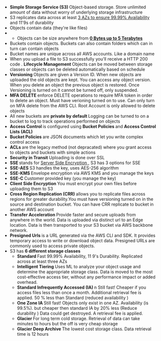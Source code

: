 - <b>Simple Storage Service (S3) </b> Object-based storage. Store unlimited amount of data without worry of underlying storage infrastructure
- S3 replicates data across at least <ins>  3 AZs to ensure 99.99% Availability </ins> and 11'9s of durability
- Objects contain data (they're like files)
- - Objects can be size anywhere from <b> <ins> 0 Bytes up to 5 Terabytes </ins></b>
- Buckets contain objects. Buckets can also contain folders which can in turn can contain objects
- Bucket names are unique across all AWS accounts. Like a domain name
- When you upload a file to S3 successfully you'll receive a HTTP 200 code . <b> Lifecycle Management </b> Objects can be moved between storage classes or objects can be deleted automatically based on schedule
- <b> Versioning </b> Objects are given a Version ID. When new objects are uploaded the old objects are kept. You can access any object version. When you delete an object the previous object is restored. Once Versioning is turned on it cannot be turned off, only suspended.
- <b> MFA DELETE </b> enforce DELETE operations to require MFA token in order to delete an object. Must have verioning turned on to use. Can only turn on MFA delete from the AWS CLI. Root Account is only allowed to delete objects 
- All new buckets are <b> private by default </b>
Logging can be turned to on a bucket to log to track operations performed on objects 
- <b> Access Control </b> is configured using <b> Bucket Policies </b> and <b> Access Control Lists (ACL) </b> 
- <b> Bucket Policies </b> are JSON documents which let you write complex control access 
- <b> ACLs </b> are the legacy method (not depracated) where you grant access to objects and buckets with simple actions 
- <b> Security in Transit </b> Uploading is done over SSL
- <b> SSE </b> stands for <ins> Server Side Encryption </ins>, S3 has 3 options for SSE
- <b> SSE-AES </b> S3 handles the key, uses AES-256 algorithm 
- <b> SSE-KMS </b> Envelope encryption via AWS KMS and you manage the keys 
- <b>SSE-C </b> Customer provided key (you manage the key)
- <b> Client Side Encryption </b>You must encrypt your own files before uploading them to S3
- <b> Cross Region Replication (CRR) </b> allows you to replicate files across regions for greater durability.You  must have versioning turned on in the source and destination bucket. You can have CRR replicate to bucket in another AWS account
- <b> Transfer Acceleration </b> Provide faster and secure uploads from anywhere in the world. Data is uploaded via distinct url to an Edge location. Data is then transported to your S3 bucket via AWS backbone network.
- <b> Presigned Urls </b> is a URL generated via the AWS CLI and SDK. It provides temporary access to write or download object data. Presigned URLs are commonly used to access private objects.
- S3 has <b> 6 different storage classes </b>
    - <b> Standard </b> Fast 99.99% Availability, 11 9's Durability. Replicated across at least three AZs
    - <b> Intelligent Tiering </b> Uses ML to analyze your object usage and determine the appropriate storage class. Data is moved to the most cost-effective access tier, without any performance impact or added overhead.
    - <b> Standard Infrequently Accessed (IA) </b>n Still fast! Cheaper if you access files less than once a month. Additional retrieval fee is applied. 50 % less than Standard (reduced availability ) 
    - <b> One Zone IA </b> Still fast! Objects only exist in one AZ. Availability (is 99.5%). but cheaper then standard IA by 20% less (Reduce durability ) Data could get destroyed. A retrieval fee is applied.
    - <b> Glacier </b> For long term cold storage. Retrieval of data can take minutes to hours but the off is very cheap storage
    - <b> Glacier Deep Archive </b> The lowest cost storage class. Data retrieval time is 12 hours

    